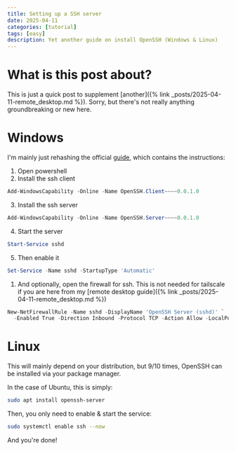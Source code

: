 ```yaml
---
title: Setting up a SSH server
date: 2025-04-11
categories: [tutorial]
tags: [easy]
description: Yet another guide on install OpenSSH (Windows & Linux)
---
```


# What is this post about?

This is just a quick post to supplement [another]({% link _posts/2025-04-11-remote_desktop.md %}). Sorry, but there's not really anything groundbreaking or new here.

# Windows

I'm mainly just rehashing the official [guide](https://learn.microsoft.com/en-us/windows-server/administration/openssh/openssh_install_firstuse?tabs=gui&pivots=windows-server-2025), which contains the instructions:

1. Open powershell
2. Install the ssh client
``` powershell
Add-WindowsCapability -Online -Name OpenSSH.Client~~~~0.0.1.0
```
3. Install the ssh server
``` powershell
Add-WindowsCapability -Online -Name OpenSSH.Server~~~~0.0.1.0
```
4. Start the server
``` powershell
Start-Service sshd
```
5. Then enable it
``` powershell
Set-Service -Name sshd -StartupType 'Automatic'
```
1. And optionally, open the firewall for ssh. This is not needed for tailscale if you are here from my [remote desktop guide]({% link _posts/2025-04-11-remote_desktop.md %})
``` powershell
New-NetFirewallRule -Name sshd -DisplayName 'OpenSSH Server (sshd)' `
  -Enabled True -Direction Inbound -Protocol TCP -Action Allow -LocalPort 22
```

# Linux

This will mainly depend on your distribution, but 9/10 times, OpenSSH can be installed via your package manager.

In the case of Ubuntu, this is simply:
``` bash
sudo apt install openssh-server
```

Then, you only need to enable & start the service:
``` bash
sudo systemctl enable ssh --now
``` 

And you're done!
